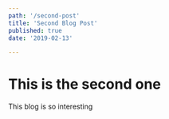 ```yaml
---
path: '/second-post'
title: 'Second Blog Post'
published: true
date: '2019-02-13'

---
```


# This is the second one

This blog is so interesting